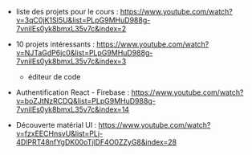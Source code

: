 * liste des projets pour le cours : https://www.youtube.com/watch?v=3qC0jK1SI5U&list=PLpG9MHuD988g-7vniIEs0yk8bmxL35v7c&index=2

* 10 projets intéressants : https://www.youtube.com/watch?v=NJTaGdP6jc0&list=PLpG9MHuD988g-7vniIEs0yk8bmxL35v7c&index=3
  * éditeur de code

* Authentification React - Firebase : https://www.youtube.com/watch?v=boZJtNzRCDQ&list=PLpG9MHuD988g-7vniIEs0yk8bmxL35v7c&index=14

* Découverte matérial UI : https://www.youtube.com/watch?v=fzxEECHnsvU&list=PLj-4DlPRT48nfYgDK00oTjlDF4O0ZZyG8&index=28

